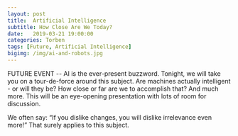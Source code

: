 ```yaml
---
layout: post
title:  Artificial Intelligence 
subtitle: How Close Are We Today?
date:   2019-03-21 19:00:00
categories: Torben
tags: [Future, Artificial Intelligence]
bigimg: /img/ai-and-robots.jpg
---
```


FUTURE EVENT -- AI is the ever-present buzzword. Tonight, we will take you on a tour-de-force around this subject. Are machines actually intelligent - or will they be? How close or far are we to accomplish that?   And much more. This will be an eye-opening presentation with lots of room for discussion.

We often say: “If you dislike changes, you will dislike irrelevance even more!” That surely applies to this subject.
